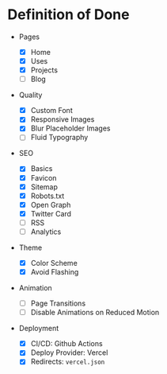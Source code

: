 # Definition of Done

- Pages

  - [x] Home
  - [x] Uses
  - [x] Projects
  - [ ] Blog

- Quality

  - [x] Custom Font
  - [x] Responsive Images
  - [x] Blur Placeholder Images
  - [ ] Fluid Typography

- SEO

  - [x] Basics
  - [x] Favicon
  - [x] Sitemap
  - [x] Robots.txt
  - [x] Open Graph
  - [x] Twitter Card
  - [ ] RSS
  - [ ] Analytics

- Theme

  - [x] Color Scheme
  - [x] Avoid Flashing

- Animation

  - [ ] Page Transitions
  - [ ] Disable Animations on Reduced Motion

- Deployment

  - [x] CI/CD: Github Actions
  - [x] Deploy Provider: Vercel
  - [x] Redirects: `vercel.json`
